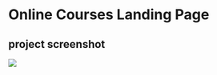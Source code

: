 # Online Courses Landing Page


## project screenshot
![](https://github.com/Pythondeveloper6/Mystro-Courses/blob/main/screenshot.png)
